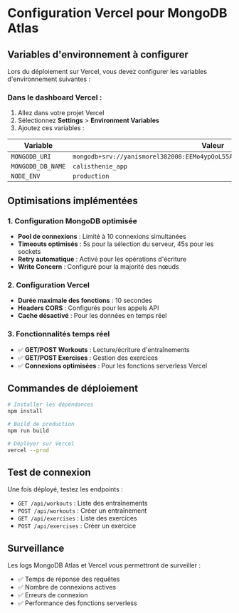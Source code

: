 # Configuration Vercel pour MongoDB Atlas

## Variables d'environnement à configurer

Lors du déploiement sur Vercel, vous devez configurer les variables d'environnement suivantes :

### Dans le dashboard Vercel :
1. Allez dans votre projet Vercel
2. Sélectionnez **Settings** > **Environment Variables**
3. Ajoutez ces variables :

| Variable | Valeur |
|----------|--------|
| `MONGODB_URI` | `mongodb+srv://yanismorel382008:EEMo4ypOoL55Abos@cluster0.v4lkvuy.mongodb.net/` |
| `MONGODB_DB_NAME` | `calisthenie_app` |
| `NODE_ENV` | `production` |

## Optimisations implémentées

### 1. Configuration MongoDB optimisée
- **Pool de connexions** : Limité à 10 connexions simultanées
- **Timeouts optimisés** : 5s pour la sélection du serveur, 45s pour les sockets
- **Retry automatique** : Activé pour les opérations d'écriture
- **Write Concern** : Configuré pour la majorité des nœuds

### 2. Configuration Vercel
- **Durée maximale des fonctions** : 10 secondes
- **Headers CORS** : Configurés pour les appels API
- **Cache désactivé** : Pour les données en temps réel

### 3. Fonctionnalités temps réel
- ✅ **GET/POST Workouts** : Lecture/écriture d'entraînements
- ✅ **GET/POST Exercises** : Gestion des exercices
- ✅ **Connexions optimisées** : Pour les fonctions serverless Vercel

## Commandes de déploiement

```bash
# Installer les dépendances
npm install

# Build de production
npm run build

# Déployer sur Vercel
vercel --prod
```

## Test de connexion

Une fois déployé, testez les endpoints :
- `GET /api/workouts` : Liste des entraînements
- `POST /api/workouts` : Créer un entraînement
- `GET /api/exercises` : Liste des exercices
- `POST /api/exercises` : Créer un exercice

## Surveillance

Les logs MongoDB Atlas et Vercel vous permettront de surveiller :
- ✅ Temps de réponse des requêtes
- ✅ Nombre de connexions actives
- ✅ Erreurs de connexion
- ✅ Performance des fonctions serverless
